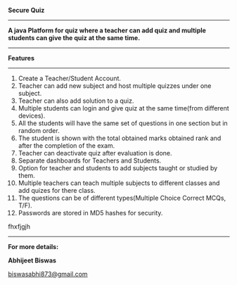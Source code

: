 **Secure Quiz**

**<hr>**

**A java Platform for quiz where a teacher can add quiz and multiple students can give the quiz at the same time.**

**<hr>**
**Features**

<hr>

1. Create a Teacher/Student Account.
2. Teacher can add new subject and host multiple quizzes under one subject.
3. Teacher can also add solution to a quiz.
4. Multiple students can login and give quiz at the same time(from different devices).
5. All the students will have the same set of questions in one section but in random order.
6. The student is shown with the total obtained marks obtained rank and  after the completion of the exam.
7. Teacher can deactivate quiz after evaluation is done.
8. Separate dashboards for Teachers and Students.
9. Option for teacher and students to add subjects taught or studied by them.
10. Multiple teachers can teach multiple subjects to different classes and add quizes for there class.
11. The questions can be of different types(Multiple Choice Correct MCQs, T/F).
12. Passwords are stored in MD5 hashes for security.

fhxfjgjh
<hr>

**For more details:**

**Abhijeet Biswas**

biswasabhi873@gmail.com


